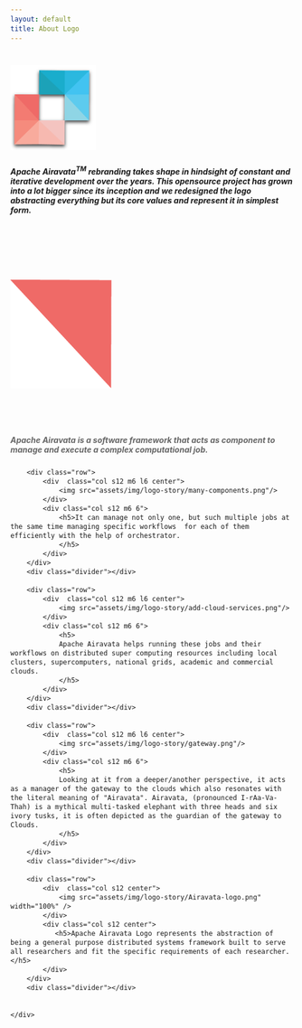 ```yaml
---
layout: default
title: About Logo
---
```


<!--Hero-->
<div class="section no-pad-bot" id="index-banner">
    <div class="container">
        <h1 class="center">
            <img src="assets/img/airavata-logo-shadow.png" style="width:30%;"/>
        </h1>
        <h5 class="center white-text">
            Apache Airavata<sup>TM</sup> rebranding takes shape in hindsight of constant and iterative development over the years. This opensource project has grown into a lot bigger since its inception and we redesigned the logo abstracting everything but its core values and represent it in simplest form.
        </h5><br/><br/>
        </div><br/>
        <!--<h1 class="text_h center header cd-headline letters type">
            <span>I Love</span> 
            <span class="cd-words-wrapper waiting">
                <b class="is-visible">creating</b>
                <b>designing</b>
                <b>developing</b>
            </span>
        </h1>-->
    </div>
</div>

<!--Intro and service-->
<style type="text/css">
    .row img{
        margin:40px 0;
    }
    .row h5{
        margin-top:40px;
        color:#666;
    }
</style>
<div class="section">
    <div class="container">
        <div class="row">
            <div  class="col s12 m6 l6 center">
                <img src="assets/img/logo-story/one-component.png"/>
            </div>
            <div class="col s12 m6 6">
                <h5>Apache Airavata is a software framework that acts as component to manage and execute a complex computational job.  </h5>
            </div>
        </div>
        <div class="divider"></div>

        <div class="row">
            <div  class="col s12 m6 l6 center">
                <img src="assets/img/logo-story/many-components.png"/>
            </div>
            <div class="col s12 m6 6">
                <h5>It can manage not only one, but such multiple jobs at the same time managing specific workflows  for each of them efficiently with the help of orchestrator.
                </h5>
            </div>
        </div>
        <div class="divider"></div>

        <div class="row">
            <div  class="col s12 m6 l6 center">
                <img src="assets/img/logo-story/add-cloud-services.png"/>
            </div>
            <div class="col s12 m6 6">
                <h5>
                Apache Airavata helps running these jobs and their workflows on distributed super computing resources including local clusters, supercomputers, national grids, academic and commercial clouds. 
                </h5>
            </div>
        </div>
        <div class="divider"></div>

        <div class="row">
            <div  class="col s12 m6 l6 center">
                <img src="assets/img/logo-story/gateway.png"/>
            </div>
            <div class="col s12 m6 6">
                <h5>
                Looking at it from a deeper/another perspective, it acts as a manager of the gateway to the clouds which also resonates with the literal meaning of "Airavata". Airavata, (pronounced I-rAa-Va-Thah) is a mythical multi-tasked elephant with three heads and six ivory tusks, it is often depicted as the guardian of the gateway to Clouds.   
                </h5>
            </div>
        </div>
        <div class="divider"></div>

        <div class="row">
            <div  class="col s12 center">
                <img src="assets/img/logo-story/Airavata-logo.png" width="100%" />
            </div>
            <div class="col s12 center">
               <h5>Apache Airavata Logo represents the abstraction of being a general purpose distributed systems framework built to serve all researchers and fit the specific requirements of each researcher.</h5>
            </div>
        </div>
        <div class="divider"></div>


    </div>
</div>

